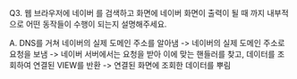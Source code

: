 Q3. 웹 브라우저에 네이버 를 검색하고 화면에 네이버 화면이 출력이 될 때 까지 내부적으로 어떤 동작들이 수행이 되는지 설명해주세요.

A. DNS를 거쳐 네이버의 실제 도메인 주소를 알아냄 
  -> 네이버의 실제 도메인 주소로 요청을 보냄
  -> 네이버 서버에서는 요청을 받아 이에 맞는 핸들러를 찾고, 데이터를 조회하여 연결된 VIEW를 반환
  -> 연결된 화면에 조회한 데이터를 뿌림
